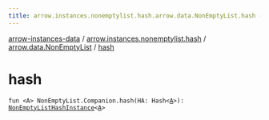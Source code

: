 ```yaml
---
title: arrow.instances.nonemptylist.hash.arrow.data.NonEmptyList.hash - arrow-instances-data
---
```


[arrow-instances-data](../../index.html) / [arrow.instances.nonemptylist.hash](../index.html) / [arrow.data.NonEmptyList](index.html) / [hash](./hash.html)

# hash

`fun <A> NonEmptyList.Companion.hash(HA: Hash<`[`A`](hash.html#A)`>): `[`NonEmptyListHashInstance`](../../arrow.instances/-non-empty-list-hash-instance/index.html)`<`[`A`](hash.html#A)`>`